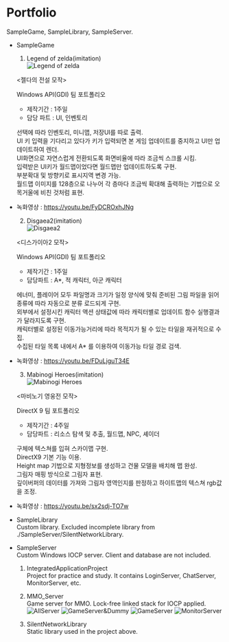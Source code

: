 # Portfolio
  SampleGame, SampleLibrary, SampleServer.

* SampleGame  
  
  1. Legend of zelda(imitation)  
  ![Legend of zelda](./SampleGame/LegendOfZelda/PlayScreenshot.jpg)  
  
  <젤다의 전설 모작>
  
  Windows API(GDI) 팀 포트폴리오  
  
  - 제작기간 : 1주일  
  - 담당 파트 : UI, 인벤토리  
  
  선택에 따라 인벤토리, 미니맵, 저장UI를 따로 출력.  
  UI 키 입력을 기다리고 있다가 키가 입력되면 본 게임 업데이트를 중지하고 UI만 업데이트하여 렌더.  
  UI화면으로 자연스럽게 전환되도록 화면비율에 따라 조금씩 스크롤 시킴.  
  입력받은 UI키가 월드맵이었다면 월드맵만 업데이트하도록 구현.  
  부분확대 및 방향키로 표시지역 변경 가능.  
  월드맵 이미지를 128층으로 나누어 각 층마다 조금씩 확대해 출력하는 기법으로 오목거울에 비친 것처럼 표현.  
  
- 녹화영상 : https://youtu.be/FyDCROxhJNg  
  
  2. Disgaea2(imitation)  
  ![Disgaea2](./SampleGame/Disgaea2/PlayScreenshot.jpg)  
  
  <디스가이아2 모작>
  
  Windows API(GDI) 팀 포트폴리오  
  
  - 제작기간 : 1주일  
  - 담당파트 : A*, 적 캐릭터, 아군 캐릭터  
  
  에너미, 플레이어 모두 파일명과 크기가 일정 양식에 맞춰 준비된 그림 파일을 읽어 종류에 따라 자동으로 분류 로드되게 구현.  
  외부에서 설정시킨 캐릭터 액션 상태값에 따라 캐릭터별로 업데이트 함수 실행결과가 달라지도록 구현.  
  캐릭터별로 설정된 이동가능거리에 따라 목적지가 될 수 있는 타일을 재귀적으로 수집.  
  수집된 타일 목록 내에서 A* 를 이용하여 이동가능 타일 경로 검색.  
  
- 녹화영상 : https://youtu.be/FDuLjguT34E  
  
  3. Mabinogi Heroes(imitation)  
  ![Mabinogi Heroes](./SampleGame/MabinogiHeroes/PlayScreenshot.jpg)  
  
  <마비노기 영웅전 모작>  
  
  DirectX 9 팀 포트폴리오  
  
  - 제작기간 : 4주일  
  - 담당파트 : 리소스 탐색 및 추출, 월드맵, NPC, 셰이더  
  
  구체에 텍스쳐를 입혀 스카이맵 구현.  
  DirectX9 기본 기능 이용.  
  Height map 기법으로 지형정보를 생성하고 건물 모델을 배치해 맵 완성.  
  그림자 매핑 방식으로 그림자 표현.  
  깊이버퍼의 데이터를 가져와 그림자 영역인지를 판정하고 하이트맵의 텍스쳐 rgb값을 조정.  
  
- 녹화영상 : https://youtu.be/sx2sdj-TO7w  
  
* SampleLibrary  
  Custom library. Excluded incomplete library from ./SampleServer/SilentNetworkLibrary.
  
* SampleServer  
  Custom Windows IOCP server. Client and database are not included.

  1. IntegratedApplicationProject  
  Project for practice and study. It contains LoginServer, ChatServer, MonitorServer, etc.

  2. MMO_Server  
  Game server for MMO. Lock-free linked stack for IOCP applied.  
  ![AllServer](./SampleServer/TestingEXE/AllServer.png)
  ![GameServer&Dummy](./SampleServer/TestingEXE/GameServer&Dummy.png)
  ![GameServer](./SampleServer/TestingEXE/GameServer.png) ![MonitorServer](./SampleServer/TestingEXE/MonitorServer.png)
  
  3. SilentNetworkLibrary  
  Static library used in the project above.
